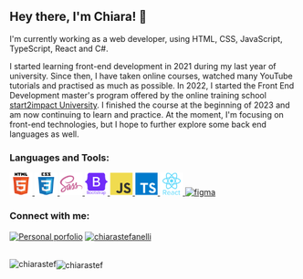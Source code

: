 <h2>Hey there, I'm Chiara! 🌸</h2>

<p>I'm currently working as a web developer, using HTML, CSS, JavaScript, TypeScript, React and C#.</p>

<p>I started learning front-end development in 2021 during my last year of university. Since then, I have taken online courses, watched many YouTube tutorials and practised as much as possible. In 2022, I started the Front End Development master's program offered by the online training school <a href="https://www.start2impact.it/">start2impact University</a>. I finished the course at the beginning of 2023 and am now continuing to learn and practice. At the moment, I'm focusing on front-end technologies, but I hope to further explore some back end languages as well.</p>

<h3>Languages and Tools:</h3>
<div>
  <a href="https://www.w3.org/html/" target="_blank" rel="noreferrer"> 
    <img src="https://raw.githubusercontent.com/devicons/devicon/master/icons/html5/html5-original-wordmark.svg" alt="html5" width="40" height="40"/> 
  </a> 
  <a href="https://www.w3schools.com/css/" target="_blank" rel="noreferrer"> 
    <img src="https://raw.githubusercontent.com/devicons/devicon/master/icons/css3/css3-original-wordmark.svg" alt="css3" width="40" height="40"/> 
  </a> 
  <a href="https://sass-lang.com" target="_blank" rel="noreferrer"> 
    <img src="https://raw.githubusercontent.com/devicons/devicon/master/icons/sass/sass-original.svg" alt="sass" width="40" height="40"/> 
  </a> 
  <a href="https://getbootstrap.com" target="_blank" rel="noreferrer"> 
    <img src="https://raw.githubusercontent.com/devicons/devicon/master/icons/bootstrap/bootstrap-plain-wordmark.svg" alt="bootstrap" width="40" height="40"/> 
  </a> 
  <a href="https://developer.mozilla.org/en-US/docs/Web/JavaScript" target="_blank" rel="noreferrer"> 
    <img src="https://raw.githubusercontent.com/devicons/devicon/master/icons/javascript/javascript-original.svg" alt="javascript" width="40" height="40"/> 
  </a> 
  <a href="https://www.typescriptlang.org/" target="_blank" rel="noreferrer"> 
    <img src="https://raw.githubusercontent.com/devicons/devicon/master/icons/typescript/typescript-original.svg" alt="typescript" width="40" height="40"/> 
  </a>
  <a href="https://reactjs.org/" target="_blank" rel="noreferrer"> 
    <img src="https://raw.githubusercontent.com/devicons/devicon/master/icons/react/react-original-wordmark.svg" alt="react" width="40" height="40"/> 
  </a> 
  <a href="https://www.figma.com/" target="_blank" rel="noreferrer"> 
    <img src="https://www.vectorlogo.zone/logos/figma/figma-icon.svg" alt="figma" width="40" height="40"/> 
  </a> 
</div>

<h3 align="left">Connect with me:</h3>
<p align="left">
<a href="https://chiarastefanelli.netlify.app/" target="blank" title="Portfolio website"><img align="center" src="https://chiarastefanelli.netlify.app/assets/favicon-CARfx87C.png" alt="Personal porfolio" height="30" /></a>
<a href="https://linkedin.com/in/chiarastefanelli" target="blank" title="LinkedIn"><img align="center" src="https://raw.githubusercontent.com/rahuldkjain/github-profile-readme-generator/master/src/images/icons/Social/linked-in-alt.svg" alt="chiarastefanelli" height="30" width="40" /></a>
</p>

<br />

<img align="center" src="https://github-readme-streak-stats.herokuapp.com/?user=chiarastef&" alt="chiarastef" />

<img align="left" src="https://github-readme-stats.vercel.app/api/top-langs?username=chiarastef&show_icons=true&locale=en&layout=compact" alt="chiarastef" />
